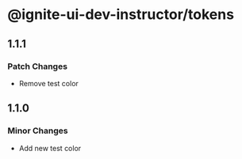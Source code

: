 # @ignite-ui-dev-instructor/tokens

## 1.1.1

### Patch Changes

- Remove test color

## 1.1.0

### Minor Changes

- Add new test color

